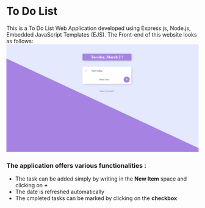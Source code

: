 # To Do List
This is a To Do List Web Application developed using Express.js, Node.js, Embedded JavaScript Templates (EJS).
The Front-end of this website looks as follows:
![alt text](https://github.com/skmprohunt/To-Do-List/blob/main/images/Front_end.PNG)
### The application offers various functionalities : 
- The task can be added simply by writing in the **New Item** space and clicking on **+**
- The date is refreshed automatically
- The cmpleted tasks can be marked by clicking on the **checkbox**

